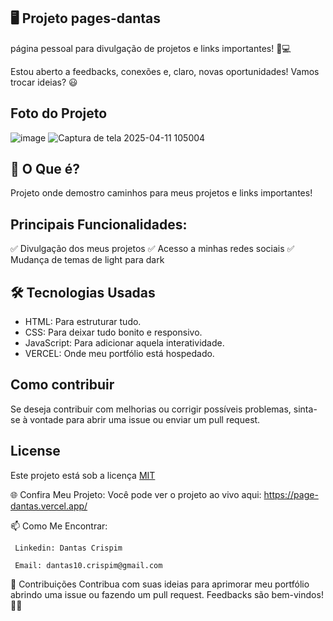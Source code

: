  ## 🖥️ Projeto pages-dantas
  página pessoal para divulgação de projetos e links importantes! 🎉💻

  
  Estou aberto a feedbacks, conexões e, claro, novas oportunidades! Vamos trocar ideias? 😃

 ## Foto do Projeto

 ![image](https://github.com/user-attachments/assets/68161180-4b76-4216-9132-73ab624b9828)
![Captura de tela 2025-04-11 105004](https://github.com/user-attachments/assets/673f8dfa-b42d-4fe1-ab77-88306decddd1)

 

 ## 🚀 O Que é?

Projeto onde demostro caminhos para meus projetos e links importantes!

## Principais Funcionalidades:

✅ Divulgação dos meus projetos
✅ Acesso a minhas redes sociais
✅ Mudança de temas de light para dark


## 🛠️ Tecnologias Usadas
  - HTML: Para estruturar tudo.
  - CSS: Para deixar tudo bonito e responsivo.
  - JavaScript: Para adicionar aquela interatividade.
  - VERCEL: Onde meu portfólio está hospedado.
  
## Como contribuir

   Se deseja contribuir com melhorias ou corrigir possíveis problemas, sinta-se à vontade para abrir uma issue ou enviar um pull request.

## License
  Este projeto está sob a licença [MIT](https://choosealicense.com/licenses/mit/)

  🌐 Confira Meu Projeto: 
    Você pode ver o projeto ao vivo aqui: https://page-dantas.vercel.app/

📫 Como Me Encontrar: 

     Linkedin: Dantas Crispim

     Email: dantas10.crispim@gmail.com

📝 Contribuições Contribua com suas ideias para aprimorar meu portfólio abrindo uma issue ou fazendo um pull request. Feedbacks são bem-vindos! 🌟🚀
